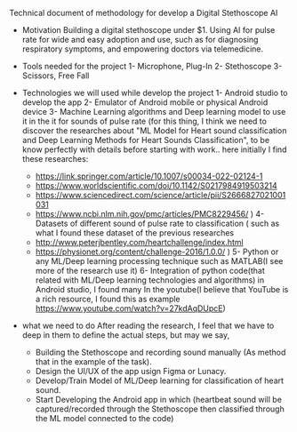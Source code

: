 Technical document of methodology for develop a Digital Stethoscope AI 

* Motivation 
Building a digital stethoscope under $1.
Using AI for pulse rate for wide and easy adoption and use,
such as for diagnosing respiratory symptoms, and empowering doctors via telemedicine.


* Tools needed for the project 
  1- Microphone, Plug-In 
  2- Stethoscope
  3- Scissors, Free Fall

* Technologies we will used while develop the project
  1- Android studio to develop the app
  2- Emulator of Android mobile or physical Android device
  3- Machine Learning algorithms and Deep learning model to use it in the  it for sounds of pulse rate
    (for this thing, I think we need to discover the researches about "ML Model for Heart sound classification and Deep Learning Methods for Heart Sounds Classification",
   to be know perfectly with details before starting with work.. here initially I find these researches:
   - https://link.springer.com/article/10.1007/s00034-022-02124-1
   - https://www.worldscientific.com/doi/10.1142/S0217984919503214
   - https://www.sciencedirect.com/science/article/pii/S2666827021001031
   - https://www.ncbi.nlm.nih.gov/pmc/articles/PMC8229456/ )
  4- Datasets of different sound of pulse rate to classification ( such as what I found these dataset of the previous researches
   - http://www.peterjbentley.com/heartchallenge/index.html
   - https://physionet.org/content/challenge-2016/1.0.0/ )
  5- Python or any ML/Deep learning processing technique such as MATLAB(I see more of the research use it)
  6- Integration of python code(that related with ML/Deep learning technologies and algorithms) in Android studio, I found many In the youtube(I believe that YouTube is a rich resource, I found this as example https://www.youtube.com/watch?v=27kdAqDUpcE)

* what we need to do 
After reading the research, I feel that we have to deep in them to define the actual steps, but may we say,
  - Building the Stethoscope and recording sound manually (As method that in the example of the task).
  - Design the UI/UX of the app usign Figma or Lunacy.
  - Develop/Train Model of ML/Deep learning for classification of heart sound.
  - Start Developing the Android app in which (heartbeat sound will be captured/recorded through the Stethoscope then classified through the ML model connected to the code)
  